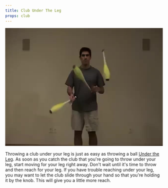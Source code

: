 ```yaml
---
title: Club Under The Leg
props: club
---
```


![Club Under The Leg](/site/videos/poster/clubunderleg.jpg)

Throwing a club under your leg is just as easy as throwing a ball [Under the Leg](/site/en/undertheleg/README.md). As soon as you catch the club that you're going to throw under your leg, start moving for your leg right away. Don't wait until it's time to throw and then reach for your leg. If you have trouble reaching under your leg, you may want to let the club slide through your hand so that you're holding it by the knob. This will give you a little more reach.

